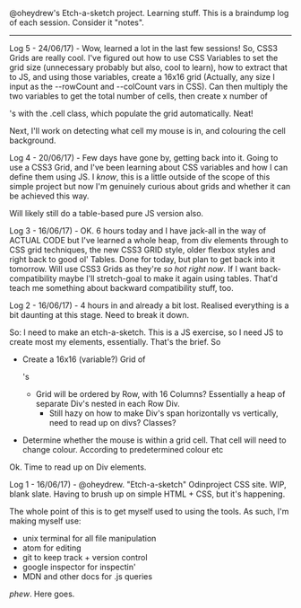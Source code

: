 @oheydrew's Etch-a-sketch project. Learning stuff. This is a braindump log of
each session. Consider it "notes".

----

Log 5 - 24/06/17) - Wow, learned a lot in the last few sessions! So, CSS3 Grids
are really cool. I've figured out how to use CSS Variables to set the grid size
(unnecessary probably but also, cool to learn), how to extract that to JS, and
using those variables, create a 16x16 grid (Actually, any size I input as the
--rowCount and --colCount vars in CSS). Can then multiply the two variables to
get the total number of cells, then create x number of <div>'s with the .cell
class, which populate the grid automatically. Neat!

Next, I'll work on detecting what cell my mouse is in, and colouring the
cell background.



Log 4 - 20/06/17) - Few days have gone by, getting back into it. Going to use a
CSS3 Grid, and I've been learning about CSS variables and how I can define them
using JS. I *know*, this is a little outside of the scope of this simple project
but now I'm genuinely curious about grids and whether it can be achieved this
way.

Will likely still do a table-based pure JS version also.



Log 3 - 16/06/17) - OK. 6 hours today and I have jack-all in the way of ACTUAL
CODE but I've learned a whole heap, from div elements through to CSS grid
techniques, the new CSS3 GRID style, older flexbox styles and right back to good
ol' Tables. Done for today, but plan to get back into it tomorrow. Will use CSS3
Grids as they're *so hot right now*. If I want back-compatibility maybe I'll
stretch-goal to make it again using tables. That'd teach me something about
backward compatibility stuff, too.



Log 2 - 16/06/17) - 4 hours in and already a bit lost. Realised everything is a
bit daunting at this stage. Need to break it down.

So: I need to make an etch-a-sketch. This is a JS exercise, so I need JS to
create most my elements, essentially. That's the brief. So
 - Create a 16x16 (variable?) Grid of <div>'s
   - Grid will be ordered by Row, with 16 Columns? Essentially a heap of
     separate Div's nested in each Row Div.
     - Still hazy on how to make Div's span horizontally vs vertically, need to
       read up on divs? Classes?

 - Determine whether the mouse is within a grid cell. That cell will need to
   change colour. According to predetermined colour etc

Ok. Time to read up on Div elements.



Log 1 - 16/06/17) - @oheydrew. "Etch-a-sketch" Odinproject CSS site. WIP, blank
slate. Having to brush up on simple HTML + CSS, but it's happening.

The whole point of this is to get myself used to using the tools. As such,
I'm making myself use:  

- unix terminal for all file manipulation
- atom for editing
- git to keep track + version control
- google inspector for inspectin'
- MDN and other docs for .js queries

*phew*. Here goes.
